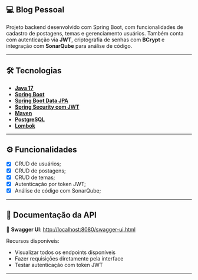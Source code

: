 ## 💻 Blog Pessoal

Projeto backend desenvolvido com Spring Boot, com funcionalidades de cadastro de postagens, temas e gerenciamento usuários. Também conta com autenticação via **JWT**, criptografia de senhas com **BCrypt** e integração com **SonarQube** para análise de código.

---

## 🛠 Tecnologias

- **[Java 17](https://www.oracle.com/java)**
- **[Spring Boot](https://spring.io/projects/spring-boot)**
- **[Spring Boot Data JPA](https://spring.io/projects/spring-boot)**
- **[Spring Security com JWT](https://spring.io/projects/spring-boot)**
- **[Maven](https://maven.apache.org)**
- **[PostgreSQL](https://www.postgresql.org)**
- **[Lombok](https://projectlombok.org)**

---

## ⚙️ Funcionalidades

- [x] CRUD de usuários;
- [x] CRUD de postagens;
- [x] CRUD de temas;
- [x] Autenticação por token JWT;
- [x] Análise de código com SonarQube;

---

## 📄 Documentação da API

📄 **Swagger UI**: [http://localhost:8080/swagger-ui.html](http://localhost:8080/swagger-ui.html)

Recursos disponíveis:
- Visualizar todos os endpoints disponíveis
- Fazer requisições diretamente pela interface
- Testar autenticação com token JWT

---


